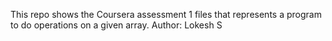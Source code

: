This repo shows the Coursera  assessment 1 files that represents a program to do operations on a given array.
Author: Lokesh S


